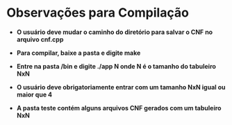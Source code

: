 # Observações para Compilação

- **O usuário deve mudar o caminho do diretório para salvar o CNF no arquivo cnf.cpp**

- **Para compilar, baixe a pasta e digite make**

- **Entre na pasta /bin e digite ./app N onde N é o tamanho do tabuleiro NxN**

- **O usuário deve obrigatoriamente entrar com um tamanho NxN igual ou maior que 4**

- **A pasta teste contém alguns arquivos CNF gerados com um tabuleiro NxN**
